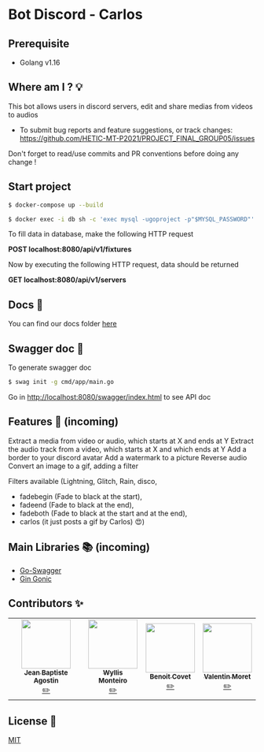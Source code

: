 # Bot Discord - Carlos

## Prerequisite

- Golang v1.16

## Where am I ? 💡

This bot allows users in discord servers, edit and share medias from videos to audios

- To submit bug reports and feature suggestions, or track changes:
  https://github.com/HETIC-MT-P2021/PROJECT_FINAL_GROUP05/issues

Don't forget to read/use commits and PR conventions before doing any change !

## Start project

```sh
$ docker-compose up --build
```

```sh
$ docker exec -i db sh -c 'exec mysql -ugoproject -p"$MYSQL_PASSWORD"' < ./build/data/init.sql
```

To fill data in database, make the following HTTP request

**POST localhost:8080/api/v1/fixtures**

Now by executing the following HTTP request, data should be returned

**GET localhost:8080/api/v1/servers**

## Docs 📄

You can find our docs folder [here](https://github.com/HETIC-MT-P2021/PROJECT_FINAL_GROUP05/tree/main/docs)

## Swagger doc 📄

To generate swagger doc

```sh
$ swag init -g cmd/app/main.go
```

Go in [http://localhost:8080/swagger/index.html](http://localhost:8080/swagger/index.html) to see API doc

## Features 📘 (incoming)

Extract a media from video or audio, which starts at X and ends at Y
Extract the audio track from a video, which starts at X and which ends at Y
Add a border to your discord avatar
Add a watermark to a picture
Reverse audio
Convert an image to a gif, adding a filter

Filters available (Lightning, Glitch, Rain, disco, 
- fadebegin (Fade to black at the start), 
- fadeend (Fade to black at the end), 
- fadeboth (Fade to black at the start and at the end), 
- carlos (it just posts a gif by Carlos) 😍)

## Main Libraries 📚 (incoming)

- [Go-Swagger](https://github.com/go-swagger/go-swagger)
- [Gin Gonic](https://github.com/gin-gonic/gin)

## Contributors ✨

<table>
  <tr>
    <td align="center"><a href="https://github.com/jibe0123"><img src="https://avatars.githubusercontent.com/u/13694014?s=400&u=979e9cdf62bcebe3e97740f83768fb41c8984a70&v=4" width="100px;" alt=""/><br /><sub><b>Jean Baptiste Agostin</b></sub></a><br /><a href="https://github.com/jibe0123" title="Developper">✏️</a>
    <td align="center"><a href="https://github.com/wyllisMonteiro"><img src="https://avatars2.githubusercontent.com/u/36091415?s=400&v=4" width="100px;" alt=""/><br /><sub><b>Wyllis Monteiro</b></sub></a><br /><a href="https://github.com/wyllisMonteiro" title="Developper">✏️</a>
    <td align="center"><a href="https://github.com/Para0234"><img src="https://avatars.githubusercontent.com/u/31258019?v=4" width="100px;" alt=""/><br /><sub><b>Benoit Covet</b></sub></a><br /><a href="https://github.com/Para0234" title="Developper">✏️</a></td>
    <td align="center"><a href="https://github.com/valmrt77"><img src="https://avatars0.githubusercontent.com/u/36480710?v=4" width="100px;" alt=""/><br /><sub><b>Valentin Moret</b></sub></a><br /><a href="https://github.com/valmrt77" title="Developper">✏️</a></td>
  </tr>
</table>

## License 📑

[MIT](https://github.com/HETIC-MT-P2021/CQRSES_GROUP4/blob/master/LICENSE)
